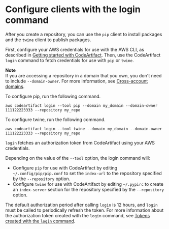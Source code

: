 # Configure clients with the login command<a name="python-configure"></a>

After you create a repository, you can use the `pip` client to install packages and the `twine` client to publish packages\.

First, configure your AWS credentials for use with the AWS CLI, as described in [Getting started with CodeArtifact](getting-started.md)\. Then, use the CodeArtifact `login` command to fetch credentials for use with `pip` or `twine`\.

**Note**  
If you are accessing a repository in a domain that you own, you don't need to include `--domain-owner`\. For more information, see [Cross\-account domains](domain-overview.md#domain-overview-cross-account)\.

To configure pip, run the following command\.

```
aws codeartifact login --tool pip --domain my_domain --domain-owner 111122223333 --repository my_repo
```

To configure twine, run the following command\.

```
aws codeartifact login --tool twine --domain my_domain --domain-owner 111122223333 --repository my_repo
```

 `login` fetches an authorization token from CodeArtifact using your AWS credentials\. 

Depending on the value of the `--tool` option, the login command will:
+ Configure `pip` for use with CodeArtifact by editing `~/.config/pip/pip.conf` to set the `index-url` to the repository specified by the `--repository` option\.
+ Configure `twine` for use with CodeArtifact by editing `~/.pypirc` to create an `index-server` section for the repository specified by the `--repository` option\.

The default authorization period after calling `login` is 12 hours, and `login` must be called to periodically refresh the token\. For more information about the authorization token created with the `login` command, see [Tokens created with the `login` command](tokens-authentication.md#auth-token-login)\.